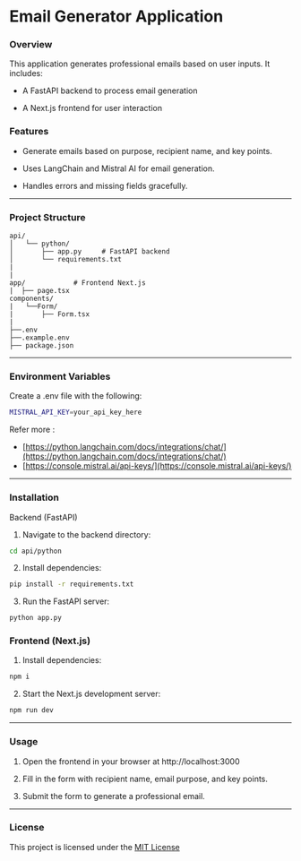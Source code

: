 # Email Generator Application
### Overview
This application generates professional emails based on user inputs. It includes:

* A FastAPI backend to process email generation

* A Next.js frontend for user interaction

### Features
* Generate emails based on purpose, recipient name, and key points.

* Uses LangChain and Mistral AI for email generation.

* Handles errors and missing fields gracefully.

---

### Project Structure

```
api/
│   └── python/
│       ├── app.py     # FastAPI backend     
│       └── requirements.txt 
|
|
app/            # Frontend Next.js  
|  ├── page.tsx     
components/
|   └──Form/
|       ├── Form.tsx
|
├──.env
├──.example.env
├── package.json    
```

---

### Environment Variables
Create a .env file with the following:
``` bash
MISTRAL_API_KEY=your_api_key_here
```
Refer more : 
* [https://python.langchain.com/docs/integrations/chat/](https://python.langchain.com/docs/integrations/chat/)
* [https://console.mistral.ai/api-keys/](https://console.mistral.ai/api-keys/)

---

### Installation

Backend (FastAPI)

1. Navigate to the backend directory:

```bash
cd api/python
```

2. Install dependencies:

```bash
pip install -r requirements.txt
```

3. Run the FastAPI server:

``` bash
python app.py
```

### Frontend (Next.js)

1. Install dependencies:
 ``` bash
npm i
 ```

2. Start the Next.js development server:

``` bash
npm run dev
```
 ---
### Usage

1. Open the frontend in your browser at http://localhost:3000
2. Fill in the form with recipient name, email purpose, and key points.

3. Submit the form to generate a professional email.

---

### License

This project is licensed under the [MIT License](https://github.com/GVAmaresh/email-gen/blob/main/LICENSE)